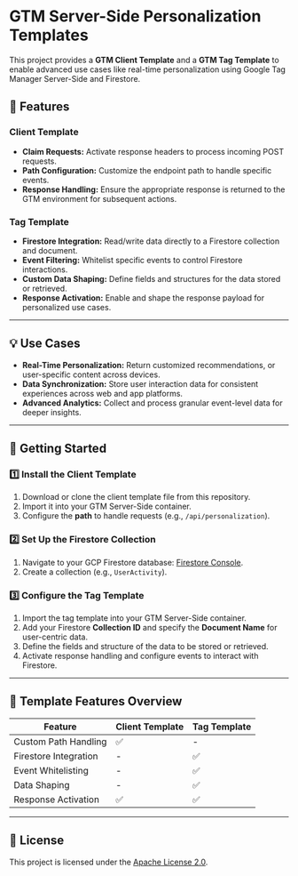 # GTM Server-Side Personalization Templates

This project provides a **GTM Client Template** and a **GTM Tag Template** to enable advanced use cases like real-time personalization using Google Tag Manager Server-Side and Firestore.  

## 🚀 Features  

### Client Template  
- **Claim Requests:** Activate response headers to process incoming POST requests.  
- **Path Configuration:** Customize the endpoint path to handle specific events.  
- **Response Handling:** Ensure the appropriate response is returned to the GTM environment for subsequent actions.  

### Tag Template  
- **Firestore Integration:** Read/write data directly to a Firestore collection and document.  
- **Event Filtering:** Whitelist specific events to control Firestore interactions.  
- **Custom Data Shaping:** Define fields and structures for the data stored or retrieved.  
- **Response Activation:** Enable and shape the response payload for personalized use cases.  

---

## 💡 Use Cases  

- **Real-Time Personalization:** Return customized recommendations, or user-specific content across devices.  
- **Data Synchronization:** Store user interaction data for consistent experiences across web and app platforms.  
- **Advanced Analytics:** Collect and process granular event-level data for deeper insights.  

---

## 📖 Getting Started  

### 1️⃣ Install the Client Template  
1. Download or clone the client template file from this repository.  
2. Import it into your GTM Server-Side container.  
3. Configure the **path** to handle requests (e.g., `/api/personalization`).  

### 2️⃣ Set Up the Firestore Collection  
1. Navigate to your GCP Firestore database: [Firestore Console](https://console.cloud.google.com/firestore/databases).  
2. Create a collection (e.g., `UserActivity`).  

### 3️⃣ Configure the Tag Template  
1. Import the tag template into your GTM Server-Side container.  
2. Add your Firestore **Collection ID** and specify the **Document Name** for user-centric data.  
3. Define the fields and structure of the data to be stored or retrieved.  
4. Activate response handling and configure events to interact with Firestore.  

---

## 📝 Template Features Overview  

| Feature                   | Client Template       | Tag Template           |  
|---------------------------|-----------------------|-------------------------|  
| Custom Path Handling      | ✅                    | -                       |  
| Firestore Integration     | -                     | ✅                      |  
| Event Whitelisting        | -                     | ✅                      |  
| Data Shaping              | -                     | ✅                      |  
| Response Activation       | ✅                    | ✅                      |  

---

## 📄 License  

This project is licensed under the [Apache License 2.0](LICENSE).  
